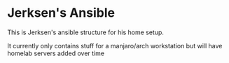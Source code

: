 # Jerksen's Ansible

This is Jerksen's ansible structure for his home setup.

It currently only contains stuff for a manjaro/arch workstation but will have homelab servers added over time
